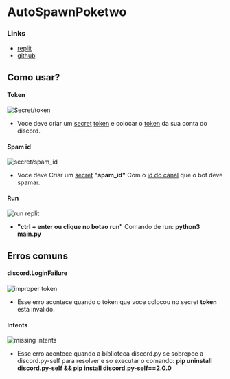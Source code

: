 # AutoSpawnPoketwo
### Links

- [replit](https://replit.com/@Raquison/AutoSpawnPoketwo#README.md)
- [github](https://github.com/Kameil/AutoSpawnPoketwo/tree/main)

## Como usar?

#### Token
![Secret/token](https://media.discordapp.net/attachments/1128720966575464488/1157723454808801351/Screenshot_37.png?ex=6519a57d&is=651853fd&hm=a5f97896b28019770d1f75fe670f5cbadf9b597b2f6f72f99126bb8b3a0e32e3&= "Secret/token")

- Voce deve criar um [secret](https://docs.replit.com/programming-ide/workspace-features/secrets) [token](https://pt.thefilibusterblog.com/chto-takoe-token-discord-i-kak-ego-poluchit/) e colocar o [token](https://pt.thefilibusterblog.com/chto-takoe-token-discord-i-kak-ego-poluchit/) da sua conta do discord.


#### Spam id
![secret/spam_id](https://media.discordapp.net/attachments/1128720966575464488/1157724603574132766/Screenshot_38.png?ex=6519a68e&is=6518550e&hm=e567da44ca230b838800a374d078ac7fc5e9cdd3ea92ec0320e2548fe0df01ba&= "secret/spam_id")

- Voce deve Criar um [secret](https://docs.replit.com/programming-ide/workspace-features/secrets) **"spam_id"** Com o [id do canal](https://media.discordapp.net/attachments/1128720966575464488/1157726926027358258/Screenshot_40.png?ex=6519a8b8&is=65185738&hm=d1e0dda82854d779aa52e3563b1bfe73a8dc5a5bc8b050b99799968c4014d3b1&=) que o bot deve spamar.


#### Run
![run replit](https://media.discordapp.net/attachments/1128720966575464488/1157725964726444133/Screenshot_39.png?ex=6519a7d3&is=65185653&hm=107dab85b8f4333ed08e779b02e69df08ef0bdc3a7df5b8616f7ac5e5a162673&= "run replit")

- **"ctrl + enter ou clique no botao run"**
Comando de run: **python3 main.py**


## Erros comuns
#### discord.LoginFailure

![improper token](https://media.discordapp.net/attachments/1128720966575464488/1157403387571216384/Screenshot_32.png?ex=65187b67&is=651729e7&hm=bdebd0250553c806c2dcadc566b6d43feb8546c6edd143e33a00aa42b64ea44a&= "improper token")

- Esse erro acontece quando o token que voce colocou no secret **token** esta invalido.


#### Intents

![missing intents](https://media.discordapp.net/attachments/1128720966575464488/1157462172851507271/Screenshot_35.png?ex=6518b226&is=651760a6&hm=ba6d37febb6a8754c246bd8bb030f16ddaa509d462e0ba6264ff4e25a96acc69&= "missing intents")

- Esse erro acontece quando a biblioteca discord.py se sobrepoe a discord.py-self para resolver e so executar o comando: **pip uninstall discord.py-self && pip install discord.py-self==2.0.0**



